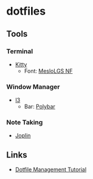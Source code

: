 # dotfiles

## Tools
### Terminal
- [Kitty](https://sw.kovidgoyal.net/kitty/)
    - Font: [MesloLGS NF](https://github.com/romkatv/powerlevel10k/blob/master/font.md)
### Window Manager
- [I3](https://i3wm.org/)
    - Bar: [Polybar](https://github.com/polybar/polybar)
### Note Taking
- [Joplin](https://joplinapp.org/)

## Links
- [Dotfile Management Tutorial](https://www.atlassian.com/git/tutorials/dotfiles)
